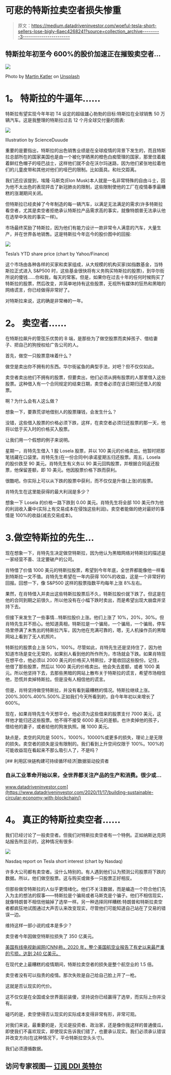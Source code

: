 # 可悲的特斯拉卖空者损失惨重

> 原文：<https://medium.datadriveninvestor.com/woeful-tesla-short-sellers-lose-bigly-6aec4268241?source=collection_archive---------3----------------------->

## 特斯拉年初至今 600%的股价加速正在摧毁卖空者…

![](img/90387903a24b95b05329907022f95e12.png)

Photo by [Martin Katler](https://unsplash.com/@martinkatler?utm_source=unsplash&utm_medium=referral&utm_content=creditCopyText) on [Unsplash](https://unsplash.com/s/photos/tesla-model-3?utm_source=unsplash&utm_medium=referral&utm_content=creditCopyText)

# **1。** **特斯拉的牛逼年……**

特斯拉有望实现今年年初 T4 设定的超级雄心勃勃的目标:特斯拉在全球销售 50 万辆汽车。这是我整理的特斯拉过去 12 个月全球交付量的图表:

![](img/9e5b8cd8aa7d1a1400a610b679be2f17.png)

Illustration by ScienceDuuude

重要的是要指出，特斯拉的出色销售业绩是在全球疫情的背景下发生的，而且特斯拉总部所在的国家美国也是由一个被化学晒黑的橙色白痴管理的国家，那里住着戴着鲜红色帽子的哑巴战士，这样他们就不会在沃尔玛迷路，因为他们紧张地拉着他们的儿童皮带和其他对他们的哑巴的限制。比如面具。和社交距离。

我们还应该提到，埃隆·马斯克(Elon Musk)本人就是一名非常特殊的自由斗士，因为他不太出色的表现抨击了新冠肺炎的限制，这些限制使他的工厂在疫情春季最糟糕的涨潮期间关闭。

但特斯拉已经卖掉了今年制造的每一辆汽车，以满足无法满足的需求(许多特斯拉看空者，尤其是卖空者拒绝承认特斯拉产品需求高的事实，就像特朗普无法承认他在选举中失败的事实一样)。

市场最终奖励了特斯拉，因为他们有能力设计一款非常令人满意的汽车，大量生产，并在世界各地销售。这是特斯拉今年迄今的股价图中的回报:

![](img/bb047fe5e3f24cf1cb90283f63859dfe.png)

Tesla’s YTD share price (chart by Yahoo/Finance)

这个市场由各种各样的买家和卖家组成，从大规模的机构买家(如指数基金，当特斯拉正式进入 S&P500 时，这些基金很快将有义务购买特斯拉的股票)，到华尔街所说的傻钱……你和我，每天的常客。但是，如果你在过去十年的任何时候购买了特斯拉的股票，然后改变，并简单地持有这些股票，无视所有媒体的狂热和黑暗的网络谎言，你已经做得非常好了。

对特斯拉来说，这的确是非常棒的一年。

# **2。** **卖空者……**

在特斯拉飙升的管弦乐优势的 B 端，是那些为了做空股票而卖掉孩子、借给妻子、把自己的狗授权给广告公司的人。

首先，做空一只股票意味着什么？

做空是卖出你不拥有的东西。华尔街鲨鱼的典型手法，对吧？但不仅仅如此。

卖空者卖出他们不拥有的股票，但要卖出，他们必须从拥有股票的人那里借入这些股票。这种借入有一个合同规定的结束日期，卖空者必须在该日期归还借入的股票。

啊？为什么会有人这么做？

想象一下，要靠荒谬地借别人的股票赚钱，会发生什么？

没错，这些借入股票的价格必须下跌，这样，在卖空者必须归还股票的那一天，他将以低于买入时的价格买入股票。

让我们用一个假想的例子来说明。

星期一，肖特先生借入 1 股 Losela 股票，并以 100 美元的价格卖出。他暂时把那笔钱藏在口袋里。肖特先生(在一份合同中)承诺星期五归还股票。周五，Losela 的股价跌至 90 美元。肖特先生有义务以 90 美元回购股票，并根据合同返还股票，他保留差额，即 10 美元。他因股票价格下跌而获利。

很酷吧。你实际上可以从下跌的股票中获利，而不仅仅是升值(上涨)的股票。

肖特先生在这里能获得的最大利润是多少？

想象一下 Losela 的价格一路下跌到 0.00 美元。肖特先生将全部 100 美元作为他的利润收入囊中(实际上有交易成本在侵蚀这些利润)。卖空者能做的绝对最好的事情是 100%的收益(减去交易成本)。

# 3.做空特斯拉的先生…

现在想象一下，肖特先生决定做空特斯拉，因为他认为黑暗网络对特斯拉的描述是一家经营不善、注定要破产的公司。

肖特借了价值 1000 美元的特斯拉股票，希望到今年年底，全世界都能像他一样看到特斯拉一文不值。肖特先生希望在一年内获得 100%的收益，这是一个非常好的回报。回想一下，像 S&P500 这样的股票指数平均每年上涨 8%左右。

果然，在肖特借入并卖出这些特斯拉股票后不久，特斯拉股价就下跌了。但这是在他的合同到期之前很久，所以他没有在小幅下跌时卖出，而是希望出现大崩盘并坚持下去。

但接下来发生了一些事情…特斯拉股价上涨。他们上涨了 10%，20%，30%。但肖特先生并不担心。他知道真相，特斯拉是一个骗局，一个骗局，一个骗局，停车场里停满了未售出的特斯拉汽车，因为他在充满可靠的，嗯，无人机操作员的黑暗网站上看到了无人机照片。

特斯拉的股票会上涨 50%，100%。尽管如此，肖特先生还是坚持住了，因为他知道市场是变化无常的，如果别人看到他的所作所为，市场就会下跌。如果肖特现在想平仓，他必须以 2000 美元的价格买入特斯拉，才能收回这些股份。记住，他借了那些股票，然后以 1000 美元的价格卖出。他会失去差额，或者 1000 美元。所以他坚持下去，去那些黑暗的网站上散布关于特斯拉的谎言，希望市场相信他，恐慌并卖掉特斯拉。但是没有人相信他的谎言。

但是，肖特坚持做空特斯拉，并没有看到最糟糕的情况。特斯拉继续上涨。200%.300%.400%.500%.正如我们今天所看到的，自今年年初以来增长了 600%。

现在，如果肖特先生今天想平仓，他必须为这些借来的股票支付 7000 美元，这样他才能归还这些股票。他不得不接受 6000 美元的差额。也许卖掉他的孩子，借给他的妻子，或者给他的狗发执照。赌 1000 美元。

缺点是，卖空的风险是 500%，1000%，10000%或更多的损失，理论上是无限的损失。卖空者的损失是没有限制的。我们看到上升空间仅限于 100%。100%的可能收益现在看起来不那么吸引人了，不是吗？

[](https://www.datadriveninvestor.com/2020/11/17/building-sustainable-circular-economy-with-blockchain/) [## 利用区块链构建可持续循环经济|数据驱动投资者

### 自从工业革命开始以来，全世界都关注产品的生产和消费。很少或…

www.datadriveninvestor.com](https://www.datadriveninvestor.com/2020/11/17/building-sustainable-circular-economy-with-blockchain/) 

# **4。** **真正的特斯拉卖空者……**

我们已经讨论了一般卖空者。但我们对特斯拉卖空者有一个特例。正如纳斯达克网站报告所显示的，这种情况有很多:

![](img/a1afc375c965660f5e7430dc29b0d20e.png)

Nasdaq report on Tesla short interest (chart by Nasdaq)

许多大公司都有卖空者。没什么特别的。有人遇到他们认为预测公司股票将下跌的数据。所以，他们做空股票。这与购买或做多一只股票正好相反。

但那些做空特斯拉的人似乎更情绪化。他们不关注数据，而是编造一个符合他们先入为主的想法的叙事——特斯拉是个骗局或者马斯克是个骗子。他们不相信现实，就像特朗普不相信他输掉了选举一样。另一种选择同样糟糕:特朗普和特斯拉卖空者都疯狂地试图通过大声否认来改变现实，尽管他们可能知道自己站在了交易的错误一边。

维持这样一部小说的成本是多少？

卖空者今年因做空特斯拉损失了 350 亿美元。

[美国有线电视新闻网(CNN)称，2020 年，整个美国航空业报告了有史以来最严重的亏损，达到 240 亿美元。](https://www.cnn.com/2020/12/04/investing/tesla-short-sellers-elon-musk/index.html)

在现代史上最糟糕的疫情期间，特斯拉卖空者的损失是整个航空业的 1.5 倍。

卖空者没有可以指责的疫情。那次失败是自己给自己脸上开了一枪。

这就是否认现实的代价。

这不仅仅是在全国或全世界面前装傻，坚持说你已经赢得了选举，而实际上你并没有。

碰巧的是，卖空使得否认现实的实际成本变得非常有形，非常可观。

对我们来说，最重要的是，无论是投资者、政治家，还是像你我这样的普通傻瓜，即使我们不喜欢现实，即使现实告诉我们错了，也要承认现实。我们必须承认错误并改变方向(在这种情况下，平仓特斯拉空头头寸)。

我们必须遵循数据。

## 访问专家视图— [订阅 DDI 英特尔](https://datadriveninvestor.com/ddi-intel)